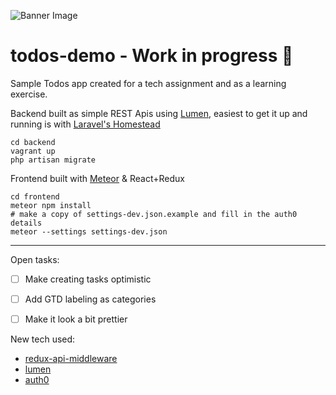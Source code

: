 ![Banner Image](https://i.imgur.com/80OZCaq.png)

# todos-demo - Work in progress :construction:
Sample Todos app created for a tech assignment and as a learning exercise.

Backend built as simple REST Apis using [Lumen](https://lumen.laravel.com/), easiest to get it up and running is with [Laravel's Homestead](https://laravel.com/docs/7.x/homestead)

```
cd backend
vagrant up
php artisan migrate
```

Frontend built with [Meteor](https://www.meteor.com/) & React+Redux
```
cd frontend
meteor npm install
# make a copy of settings-dev.json.example and fill in the auth0 details
meteor --settings settings-dev.json
```

--- 

Open tasks:
- [ ] Make creating tasks optimistic
- [ ] Add GTD labeling as categories
- [ ] Make it look a bit prettier


New tech used:
- [redux-api-middleware](https://www.npmjs.com/package/redux-api-middleware)
- [lumen](https://lumen.laravel.com/)
- [auth0](https://github.com/auth0/auth0-spa-js)
